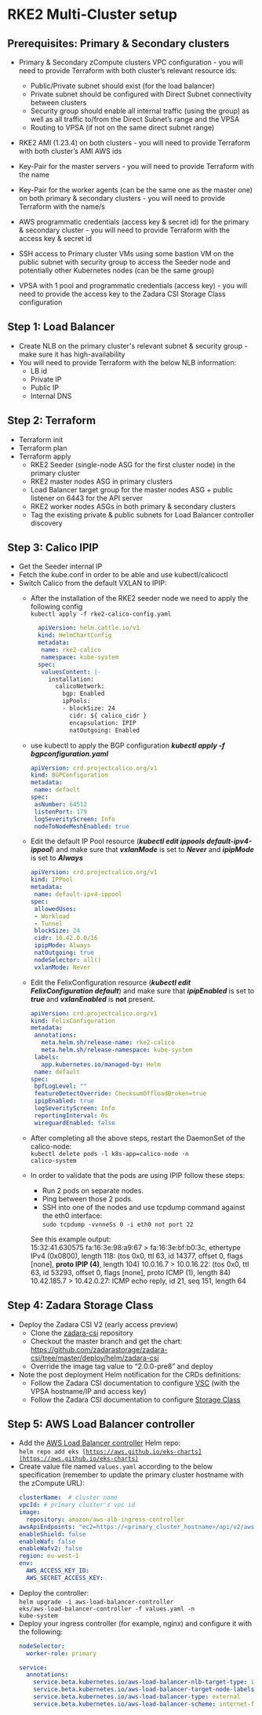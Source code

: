 # RKE2 Multi-Cluster setup


## Prerequisites: Primary & Secondary clusters

* Primary & Secondary zCompute clusters VPC configuration - you will need to provide Terraform with both cluster’s relevant resource ids:
    * Public/Private subnet should exist (for the load balancer)
    * Private subnet should be configured with Direct Subnet connectivity between clusters
    * Security group should enable all internal traffic (using the group) as well as all traffic to/from the Direct Subnet’s range and the VPSA
    * Routing to VPSA (if not on the same direct subnet range)

* RKE2 AMI (1.23.4) on both clusters - you will need to provide Terraform with both cluster’s AMI AWS ids
* Key-Pair for the master servers - you will need to provide Terraform with the name
* Key-Pair for the worker agents (can be the same one as the master one) on both primary & secondary clusters - you will need to provide Terraform with the name/s
* AWS programmatic credentials (access key & secret id) for the primary & secondary cluster - you will need to provide Terraform with the access key & secret id
* SSH access to Primary cluster VMs using some bastion VM on the public subnet with security group to access the Seeder node and potentially other Kubernetes nodes (can be the same group)
* VPSA with 1 pool and programmatic credentials (access key) - you will need to provide the access key to the Zadara CSI Storage Class configuration

## Step 1: Load Balancer

* Create NLB on the primary cluster's relevant subnet & security group - make sure it has high-availability
* You will need to provide Terraform with the below NLB information:
    * LB id
    * Private IP
    * Public IP
    * Internal DNS

## Step 2: Terraform

* Terraform init
* Terraform plan
* Terraform apply
    * RKE2 Seeder (single-node ASG for the first cluster node) in the primary cluster
    * RKE2 master nodes ASG in primary clusters
    * Load Balancer target group for the master nodes ASG + public listener on 6443 for the API server
    * RKE2 worker nodes ASGs in both primary & secondary clusters
    * Tag the existing private & public subnets for Load Balancer controller discovery

## Step 3: Calico IPIP

* Get the Seeder internal IP
* Fetch the kube.conf in order to be able and use kubectl/calicoctl
* Switch Calico from the default VXLAN to IPIP:
  * After the installation of the RKE2 seeder node we need to apply the following config \
    <code>kubectl apply -f rke2-calico-config.yaml</code>
    ```yaml
      apiVersion: helm.cattle.io/v1
      kind: HelmChartConfig
      metadata:
       name: rke2-calico
       namespace: kube-system
      spec:
       valuesContent: |-
         installation:
           calicoNetwork:
             bgp: Enabled
             ipPools:
             - blockSize: 24
               cidr: ${ calico_cidr }
               encapsulation: IPIP
               natOutgoing: Enabled
    ```
  * use kubectl to apply the BGP configuration <strong><em>kubectl apply -f bgpconfiguration.yaml</em></strong>
    ```yaml
    apiVersion: crd.projectcalico.org/v1
    kind: BGPConfiguration
    metadata:
     name: default
    spec:
     asNumber: 64512
     listenPort: 179
     logSeverityScreen: Info
     nodeToNodeMeshEnabled: true
    ```
  * Edit the default IP Pool resource (<strong><em>kubectl edit ippools default-ipv4-ippool</em></strong>) and make sure that <strong><em>vxlanMode</em></strong> is set to <strong><em>Never</em></strong> and <strong><em>ipipMode</em></strong> is set to <strong><em>Always</em></strong>
    ```yaml
    apiVersion: crd.projectcalico.org/v1
    kind: IPPool
    metadata:
     name: default-ipv4-ippool
    spec:
     allowedUses:
     - Workload
     - Tunnel
     blockSize: 24
     cidr: 10.42.0.0/16
     ipipMode: Always
     natOutgoing: true
     nodeSelector: all()
     vxlanMode: Never
    ```
  * Edit the FelixConfiguration resource (<strong><em>kubectl edit FelixConfiguration default</em></strong>) and make sure that <strong><em>ipipEnabled</em></strong> is set to <strong><em>true</em></strong> and <strong><em>vxlanEnabled</em></strong> is <strong>not</strong> present. 
    ```yaml
    apiVersion: crd.projectcalico.org/v1
    kind: FelixConfiguration
    metadata:
     annotations:
       meta.helm.sh/release-name: rke2-calico
       meta.helm.sh/release-namespace: kube-system
     labels:
       app.kubernetes.io/managed-by: Helm
     name: default
    spec:
     bpfLogLevel: ""
     featureDetectOverride: ChecksumOffloadBroken=true
     ipipEnabled: true
     logSeverityScreen: Info
     reportingInterval: 0s
     wireguardEnabled: false
    ```
  * After completing all the above steps, restart the DaemonSet of the calico-node: \
  <code>kubectl delete pods -l k8s-app=calico-node -n calico-system</code>

  * In order to validate that the pods are using IPIP follow these steps:
    * Run 2 pods on separate nodes.
    * Ping between those 2 pods.
    * SSH into one of the nodes and use tcpdump command against the eth0 interface: \
      <code>sudo tcpdump -vvnneSs 0 -i eth0 not port 22</code>

    See this example output: \
    15:32:41.630575 fa:16:3e:98:a9:67 > fa:16:3e:bf:b0:3c, ethertype IPv4 (0x0800), length 118: (tos 0x0, ttl 63, id 14377, offset 0, flags [none], <strong>proto IPIP (4)</strong>, length 104)
	  10.0.16.7 > 10.0.16.22: (tos 0x0, ttl 63, id 53293, offset 0, flags [none], proto ICMP (1), length 84)
	  10.42.185.7 > 10.42.0.27: ICMP echo reply, id 21, seq 151, length 64

## Step 4: Zadara Storage Class

* Deploy the Zadara CSI V2 (early access preview)
    * Clone the [zadara-csi](https://github.com/zadarastorage/zadara-csi) repository
    * Checkout the master branch and get the chart: \
      https://github.com/zadarastorage/zadara-csi/tree/master/deploy/helm/zadara-csi
    * Override the image tag value to “2.0.0-pre8” and deploy
* Note the post deployment Helm notification for the CRDs definitions:
    * Follow the Zadara CSI documentation to configure [VSC](https://github.com/zadarastorage/zadara-csi/blob/master/docs/configuring_vsc.md) (with the VPSA hostname/IP and access key) 
    * Follow the Zadara CSI documentation to configure [Storage Class](https://github.com/zadarastorage/zadara-csi/blob/master/docs/configuring_storage.md)


## Step 5: AWS Load Balancer controller

* Add the [AWS Load Balancer controller](https://github.com/kubernetes-sigs/aws-load-balancer-controller/tree/main/helm/aws-load-balancer-controller) Helm repo: \
  <code>helm repo add eks [https://aws.github.io/eks-charts](https://aws.github.io/eks-charts)</code>
* Create value file named <code>values.yaml</code> according to the below specification (remember to update the primary cluster hostname with the zCompute URL):
  ```yaml
  clusterName:  # cluster name
  vpcId: # primary cluster's vpc id
  image:
    repository: amazon/aws-alb-ingress-controller
  awsApiEndpoints: "ec2=https://<primary_cluster_hostname>/api/v2/aws/ec2,elasticloadbalancing=https://<primary_cluster_hostname>/api/v2/aws/elbv2,acm=https://<primary_cluster_hostname>/api/v2/aws/acm,sts=https://<primary_cluster_hostname>/api/v2/aws/sts"
  enableShield: false
  enableWaf: false
  enableWafv2: false
  region: eu-west-1
  env:
    AWS_ACCESS_KEY_ID:
    AWS_SECRET_ACCESS_KEY:
  ```
* Deploy the controller: \
  <code>helm upgrade -i aws-load-balancer-controller eks/aws-load-balancer-controller -f values.yaml -n kube-system</code>
* Deploy your ingress controller (for example, nginx) and configure it with the following:
  ```yaml
  nodeSelector:
    worker-role: primary

  service:
    annotations:
      service.beta.kubernetes.io/aws-load-balancer-nlb-target-type: instance
      service.beta.kubernetes.io/aws-load-balancer-target-node-labels: worker-role=primary # important for multi cluster setup
      service.beta.kubernetes.io/aws-load-balancer-type: external
      service.beta.kubernetes.io/aws-load-balancer-scheme: internet-facing
  ```
